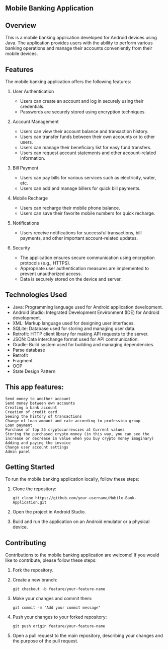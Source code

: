 ## Mobile Banking Application

## Overview
This is a mobile banking application developed for Android devices using Java. The application provides users with the ability to perform various banking operations and manage their accounts conveniently from their mobile devices.

## Features
The mobile banking application offers the following features:

1. User Authentication
   - Users can create an account and log in securely using their credentials.
   - Passwords are securely stored using encryption techniques.

2. Account Management
   - Users can view their account balance and transaction history.
   - Users can transfer funds between their own accounts or to other users.
   - Users can manage their beneficiary list for easy fund transfers.
   - Users can request account statements and other account-related information.

3. Bill Payment
   - Users can pay bills for various services such as electricity, water, etc.
   - Users can add and manage billers for quick bill payments.

4. Mobile Recharge
   - Users can recharge their mobile phone balance.
   - Users can save their favorite mobile numbers for quick recharge.

5. Notifications
   - Users receive notifications for successful transactions, bill payments, and other important account-related updates.

6. Security
   - The application ensures secure communication using encryption protocols (e.g., HTTPS).
   - Appropriate user authentication measures are implemented to prevent unauthorized access.
   - Data is securely stored on the device and server.



## Technologies Used

- Java: Programming language used for Android application development.
- Android Studio: Integrated Development Environment (IDE) for Android development.
- XML: Markup language used for designing user interfaces.
- SQLite: Database used for storing and managing user data.
- Retrofit: HTTP client library for making API requests to the server.
- JSON: Data interchange format used for API communication.
- Gradle: Build system used for building and managing dependencies.
- Parse database
- Retrofit
- Fragment
- OOP
- State Design Pattern

## This app features:

    Send money to another account
    Send money between own accounts
    Creating a bank account
    Creation of credit card
    Seeing the history of transactions
    Change of loan amount and rate according to profession group
    Loan payment
    Purchase of top 25 cryptocurrencies at Current values
    Storing the purchased crypto money (in this way, you can see the increase or decrease in value when you buy crypto money imaginary)
    Adding and paying the invoice
    Change user account settings
    Admin panel


## Getting Started
To run the mobile banking application locally, follow these steps:

1. Clone the repository:
   ```shell
   git clone https://github.com/your-username/Mobile-Bank-Application.git
   ```

2. Open the project in Android Studio.

3. Build and run the application on an Android emulator or a physical device.

## Contributing
Contributions to the mobile banking application are welcome! If you would like to contribute, please follow these steps:

1. Fork the repository.

2. Create a new branch:
   ```shell
   git checkout -b feature/your-feature-name
   ```

3. Make your changes and commit them:
   ```shell
   git commit -m "Add your commit message"
   ```

4. Push your changes to your forked repository:
   ```shell
   git push origin feature/your-feature-name
   ```

5. Open a pull request to the main repository, describing your changes and the purpose of the pull request.

